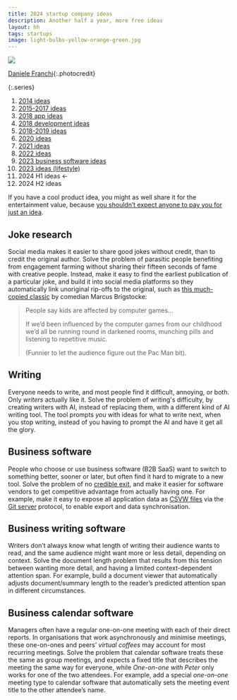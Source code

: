 ```yaml
---
title: 2024 startup company ideas
description: Another half a year, more free ideas
layout: hh
tags: startups
image: light-bulbs-yellow-orange-green.jpg
---
```


![](light-bulbs-yellow-orange-green.jpg)

[Daniele Franchi](https://unsplash.com/photos/GbAEJUJKJ88){:.photocredit}

{:.series}
1. [2014 ideas](startup-ideas-are-cheap)
2. [2015-2017 ideas](startup-ideas-misc)
3. [2018 app ideas](startup-ideas-apps)
4. [2018 development ideas](startup-ideas-development)
5. [2018-2019 ideas](startup-ideas-2018-2019)
6. [2020 ideas](startup-ideas-2020)
7. [2021 ideas](startup-ideas-2021)
8. [2022 ideas](startup-ideas-2022)
9. [2023 business software ideas](startup-ideas-2023-business)
10. [2023 ideas (lifestyle)](startup-ideas-2023-lifestyle)
11. 2024 H1 ideas ←
12. 2024 H2 ideas

If you have a cool product idea, you might as well share it for the entertainment value, because
[you shouldn’t expect anyone to pay you for just an idea](startup-ideas-are-cheap).

## Joke research

Social media makes it easier to share good jokes without credit, than to credit the original author.
Solve the problem of parasitic people benefiting from engagement farming without sharing their fifteen seconds of fame with creative people.
Instead, make it easy to find the earliest publication of a particular joke,
and build it into social media platforms so they automatically link unoriginal rip-offs to the original,
such as [this much-copied classic](https://x.com/marcusbrig/status/1119168315992076288) 
by comedian Marcus Brigstocke:

> People say kids are affected by computer games...
> 
> If we’d been influenced by the computer games from our childhood
> we’d all be running round in darkened rooms, munching pills and listening to repetitive music.
> 
> (Funnier to let the audience figure out the Pac Man bit).

## Writing

Everyone needs to write, and most people find it difficult, annoying, or both.
Only _writers_ actually like it.
Solve the problem of writing's difficulty, by creating writers with AI, instead of replacing them,
with a different kind of AI writing tool.
The tool prompts _you_ with ideas for what to write next, when you stop writing,
instead of you having to prompt the AI and have it get all the glory.

## Business software

People who choose or use business software (B2B SaaS) want to switch to something better,
sooner or later, but often find it hard to migrate to a new tool.
Solve the problem of no [credible exit](https://subconscious.substack.com/p/credible-exit),
and make it easier for software vendors to get competitive advantage from actually having one.
For example, make it easy to expose all application data as
[CSVW files](csvw) via the [Git server](https://en.wikipedia.org/wiki/Git#Git_server) protocol,
to enable export and data synchronisation.

## Business writing software

Writers don’t always know what length of writing their audience wants to read,
and the same audience might want more or less detail, depending on context.
Solve the document length problem that results from this tension between wanting more detail,
and having a limited context-dependent attention span.
For example, build a document viewer that automatically adjusts document/summary length to the reader’s predicted attention span in different circumstances.

## Business calendar software

Managers often have a regular one-on-one meeting with each of their direct reports.
In organisations that work asynchronously and minimise meetings,
these one-on-ones and peers’ _virtual coffees_ may account for most recurring meetings.
Solve the problem that calendar software treats these the same as group meetings,
and expects a fixed title that describes the meeting the same way for everyone,
while _One-on-one with Peter_ only works for one of the two attendees.
For example, add a special _one-on-one_ meeting type to calendar software
that automatically sets the meeting event title to the other attendee’s name.
